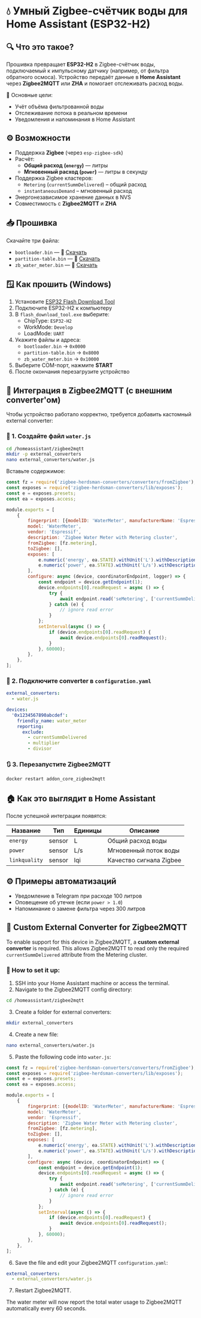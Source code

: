 
# 💧 Умный Zigbee-счётчик воды для Home Assistant (ESP32-H2)

## 🔍 Что это такое?

Прошивка превращает **ESP32-H2** в Zigbee-счётчик воды, подключаемый к импульсному датчику (например, от фильтра обратного осмоса). Устройство передаёт данные в **Home Assistant** через **Zigbee2MQTT** или **ZHA** и помогает отслеживать расход воды.

📌 Основные цели:
- Учёт объёма фильтрованной воды
- Отслеживание потока в реальном времени
- Уведомления и напоминания в Home Assistant

## ⚙️ Возможности

- Поддержка **Zigbee** (через `esp-zigbee-sdk`)
- Расчёт:
  - **Общий расход (`energy`)** — литры
  - **Мгновенный расход (`power`)** — литры в секунду
- Поддержка Zigbee кластеров:
  - `Metering` (`currentSummDelivered`) – общий расход
  - `instantaneousDemand` – мгновенный расход
- Энергонезависимое хранение данных в NVS
- Совместимость с **Zigbee2MQTT** и **ZHA**

## 📥 Прошивка

Скачайте три файла:

- `bootloader.bin` — 📎 [Скачать](#)
- `partition-table.bin` — 📎 [Скачать](#)
- `zb_water_meter.bin` — 📎 [Скачать](#)

## 🪟 Как прошить (Windows)

1. Установите [ESP32 Flash Download Tool](https://www.espressif.com/en/support/download/other-tools)
2. Подключите ESP32-H2 к компьютеру
3. В `flash_download_tool.exe` выберите:
   - ChipType: `ESP32-H2`
   - WorkMode: `Develop`
   - LoadMode: `UART`
4. Укажите файлы и адреса:
   - `bootloader.bin` → `0x0000`
   - `partition-table.bin` → `0x8000`
   - `zb_water_meter.bin` → `0x10000`
5. Выберите COM-порт, нажмите **START**
6. После окончания перезагрузите устройство

## 🧩 Интеграция в Zigbee2MQTT (с внешним converter'ом)

Чтобы устройство работало корректно, требуется добавить кастомный external converter:

### 🔧 1. Создайте файл `water.js`

```bash
cd /homeassistant/zigbee2mqtt
mkdir -p external_converters
nano external_converters/water.js
```

Вставьте содержимое:

```js
const fz = require('zigbee-herdsman-converters/converters/fromZigbee');
const exposes = require('zigbee-herdsman-converters/lib/exposes');
const e = exposes.presets;
const ea = exposes.access;

module.exports = [
    {
        fingerprint: [{modelID: 'WaterMeter', manufacturerName: 'Espressif'}],
        model: 'WaterMeter',
        vendor: 'Espressif',
        description: 'Zigbee Water Meter with Metering cluster',
        fromZigbee: [fz.metering],
        toZigbee: [],
        exposes: [
            e.numeric('energy', ea.STATE).withUnit('L').withDescription('Общий расход воды'),
            e.numeric('power', ea.STATE).withUnit('L/s').withDescription('Мгновенный расход воды'),
        ],
        configure: async (device, coordinatorEndpoint, logger) => {
            const endpoint = device.getEndpoint(1);
            device.endpoints[0].readRequest = async () => {
                try {
                    await endpoint.read('seMetering', ['currentSummDelivered']);
                } catch (e) {
                    // ignore read error
                }
            };
            setInterval(async () => {
                if (device.endpoints[0].readRequest) {
                    await device.endpoints[0].readRequest();
                }
            }, 60000);
        },
    },
];
```

### 🔧 2. Подключите converter в `configuration.yaml`

```yaml
external_converters:
  - water.js

devices:
  '0x1234567890abcdef':
    friendly_name: water_meter
    reporting:
      exclude:
        - currentSummDelivered
        - multiplier
        - divisor
```

### 🔃 3. Перезапустите Zigbee2MQTT

```bash
docker restart addon_core_zigbee2mqtt
```

## 🏠 Как это выглядит в Home Assistant

После успешной интеграции появятся:

| Название     | Тип     | Единицы | Описание                |
|--------------|----------|---------|-------------------------|
| `energy`     | sensor   | L       | Общий расход воды       |
| `power`      | sensor   | L/s     | Мгновенный поток воды   |
| `linkquality`| sensor   | lqi     | Качество сигнала Zigbee |

## ⚙️ Примеры автоматизаций

- Уведомление в Telegram при расходе 100 литров
- Оповещение об утечке (если `power > 1.0`)
- Напоминание о замене фильтра через 300 литров

## 🧠 Custom External Converter for Zigbee2MQTT

To enable support for this device in Zigbee2MQTT, a **custom external converter** is required. This allows Zigbee2MQTT to read only the required `currentSummDelivered` attribute from the Metering cluster.

### 🔧 How to set it up:

1. SSH into your Home Assistant machine or access the terminal.
2. Navigate to the Zigbee2MQTT config directory:
```bash
cd /homeassistant/zigbee2mqtt
```
3. Create a folder for external converters:
```bash
mkdir external_converters
```
4. Create a new file:
```bash
nano external_converters/water.js
```
5. Paste the following code into `water.js`:

```js
const fz = require('zigbee-herdsman-converters/converters/fromZigbee');
const exposes = require('zigbee-herdsman-converters/lib/exposes');
const e = exposes.presets;
const ea = exposes.access;

module.exports = [
    {
        fingerprint: [{modelID: 'WaterMeter', manufacturerName: 'Espressif'}],
        model: 'WaterMeter',
        vendor: 'Espressif',
        description: 'Zigbee Water Meter with Metering cluster',
        fromZigbee: [fz.metering],
        toZigbee: [],
        exposes: [
            e.numeric('energy', ea.STATE).withUnit('L').withDescription('Total water usage'),
            e.numeric('power', ea.STATE).withUnit('L/s').withDescription('Instant water flow'),
        ],
        configure: async (device, coordinatorEndpoint) => {
            const endpoint = device.getEndpoint(1);
            device.endpoints[0].readRequest = async () => {
                try {
                    await endpoint.read('seMetering', ['currentSummDelivered']);
                } catch (e) {
                    // ignore read error
                }
            };
            setInterval(async () => {
                if (device.endpoints[0].readRequest) {
                    await device.endpoints[0].readRequest();
                }
            }, 60000);
        },
    },
];
```

6. Save the file and edit your Zigbee2MQTT `configuration.yaml`:
```yaml
external_converters:
  - external_converters/water.js
```

7. Restart Zigbee2MQTT.

The water meter will now report the total water usage to Zigbee2MQTT automatically every 60 seconds.
